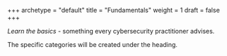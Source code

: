+++
archetype = "default"
title = "Fundamentals"
weight = 1
draft = false
+++

*Learn the basics* - something every cybersecurity practitioner advises.

The specific categories will be created under the heading.
